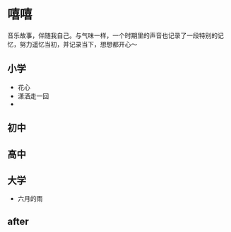 # 嘻嘻
音乐故事，伴随我自己。与气味一样，一个时期里的声音也记录了一段特别的记忆，努力遥忆当初，并记录当下，想想都开心～

## 小学
- 花心
- 潇洒走一回
- 

## 初中

## 高中

## 大学
- 六月的雨 

## after